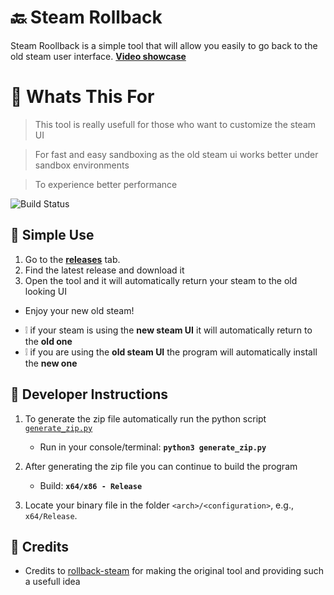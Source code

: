 # 🔙 Steam Rollback

Steam Roollback is a simple tool that will allow you easily to go back to the old steam user interface. [**Video showcase**](https://youtu.be/UmrDax74ZB8)

# 📣 Whats This For

> This tool is really usefull for those who want to customize the steam UI

> For fast and easy sandboxing as the old steam ui works better under sandbox environments

> To experience better performance 

![Build Status](https://cdn.discordapp.com/attachments/903283950267564094/1139565749699100713/image.png)

## 🌳 Simple Use

1. Go to the [**releases**](https://github.com/IMXNOOBX/steam-rollback/releases) tab.
2. Find the latest release and download it
3. Open the tool and it will automatically return your steam to the old looking UI
+ Enjoy your new old steam!


* ❕ if your steam is using the **new steam UI** it will automatically return to the **old one**
* ❕ if you are using the **old steam UI** the program will automatically install the **new one**

## 📘 Developer Instructions

1. To generate the zip file automatically run the python script [`generate_zip.py`](https://github.com/IMXNOOBX/steam-rollback/blob/main/generate_zip.py)
	- Run in your console/terminal: **`python3 generate_zip.py`**

2. After generating the zip file you can continue to build the program
	- Build: **`x64/x86 - Release`**

3. Locate your binary file in the folder `<arch>/<configuration>`, e.g., `x64/Release`.

## 💫 Credits

* Credits to [rollback-steam](https://github.com/merely04/rollback-steam) for making the original tool and providing such a usefull idea
